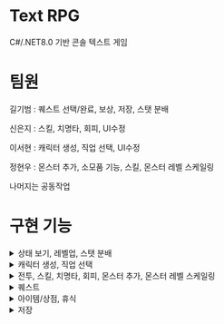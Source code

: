 # Text RPG
C#/.NET8.0 기반 콘솔 텍스트 게임

# 팀원
  길기범 : 퀘스트 선택/완료, 보상, 저장, 스탯 분배
  
  신은지 : 스킬, 치명타, 회피, UI수정
  
  이서현 : 캐릭터 생성, 직업 선택, UI수정
  
  정현우 : 몬스터 추가, 소모품 기능, 스킬, 몬스터 레벨 스케일링

  나머지는 공동작업

# 구현 기능
<details> 
<summary>상태 보기, 레벨업, 스탯 분배</summary>
  
  #### 상태 보기
  <img src = "https://github.com/GGB97/TextRPG_18/assets/78461967/f09dd9c3-93c1-48f4-880d-e91035ea1716">
  
  #### 레벨업
  <img src = "https://github.com/GGB97/TextRPG_18/assets/78461967/02df108d-f46a-4237-8b74-de765e3166a9">

  #### 스탯 분배
  <img src = "https://github.com/GGB97/TextRPG_18/assets/78461967/c8f6f14b-7883-4b34-acbd-02730ab60352">
  <img src = "https://github.com/GGB97/TextRPG_18/assets/78461967/2c9693fc-4346-4d58-b2fa-4d3075b17c64">
</details>


<details> 
<summary>캐릭터 생성, 직업 선택</summary>
  
  #### 캐릭터 생성
  <img src = "https://github.com/GGB97/TextRPG_18/assets/154600776/36e2993c-8e3f-4fb6-93b3-309d79c20984">
  
  #### 직업 선택
  <img src = "https://github.com/GGB97/TextRPG_18/assets/154600776/cc1a042a-24dc-4e3e-adbf-c09e1b1c17f1">
</details>

<details> 
<summary>전투, 스킬, 치명타, 회피, 몬스터 추가, 몬스터 레벨 스케일링</summary>

  #### 전투
  <img src = "https://github.com/GGB97/TextRPG_18/assets/99232361/42e6b0d5-6a50-4c43-bc06-d55025f0e837">
  
  #### 스킬
  <img src = "https://github.com/GGB97/TextRPG_18/assets/99232361/42e6b0d5-6a50-4c43-bc06-d55025f0e837">
  
  #### 치명타
  <img src = "https://github.com/GGB97/TextRPG_18/assets/128718414/4fafb192-59b2-40c5-bb22-a6939afcdac5">   
  <img src = "(https://github.com/GGB97/TextRPG_18/assets/128718414/79d4594e-df37-42ef-9341-4b9bac5b699d"> 
    
  #### 회피
  <img src = "https://github.com/GGB97/TextRPG_18/assets/99232361/42e6b0d5-6a50-4c43-bc06-d55025f0e837">
    
  #### 몬스터 추가
    몬스터 종류는 ~~~~~~~ 가있다
  
  #### 레벨 스케일링
    Player 레벨이 1 몬스터가 몇이고 어떤식으로 상승하는지
</details>

<details> 
<summary>퀘스트</summary>
  
  #### 퀘스트 수락
  <img src = "https://github.com/GGB97/TextRPG_18/assets/99232361/42e6b0d5-6a50-4c43-bc06-d55025f0e837">
    
  #### 퀘스트 포기
  <img src = "https://github.com/GGB97/TextRPG_18/assets/99232361/42e6b0d5-6a50-4c43-bc06-d55025f0e837">

  #### 퀘스트 완료
  <img src = "https://github.com/GGB97/TextRPG_18/assets/99232361/42e6b0d5-6a50-4c43-bc06-d55025f0e837">
</details>

<details> 
<summary>아이템/상점, 휴식</summary>
  
  #### 장비 장착/해체
  <img src = "https://github.com/GGB97/TextRPG_18/assets/99232361/42e6b0d5-6a50-4c43-bc06-d55025f0e837">
  
  #### 소모품 사용
  <img src = "https://github.com/GGB97/TextRPG_18/assets/99232361/42e6b0d5-6a50-4c43-bc06-d55025f0e837">

  #### 아이템 구매/판매
  <img src = "https://github.com/GGB97/TextRPG_18/assets/99232361/42e6b0d5-6a50-4c43-bc06-d55025f0e837">

  #### 휴식
  <img src = "https://github.com/GGB97/TextRPG_18/assets/99232361/42e6b0d5-6a50-4c43-bc06-d55025f0e837">
</details>

<details> 
<summary>저장</summary>
  
  #### 저장
  <img src = "https://github.com/GGB97/TextRPG_18/assets/99232361/42e6b0d5-6a50-4c43-bc06-d55025f0e837">
  
  #### 불러오기
  <img src = "https://github.com/GGB97/TextRPG_18/assets/99232361/42e6b0d5-6a50-4c43-bc06-d55025f0e837">
</details>


